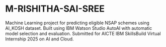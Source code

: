 # M-RISHITHA-SAI-SREE
Machine Learning project for predicting eligible NSAP schemes using AI_KOSH dataset. Built using IBM Watson Studio AutoAI with automatic model selection and evaluation. Submitted for AICTE IBM SkillsBuild Virtual Internship 2025 on AI and Cloud.
